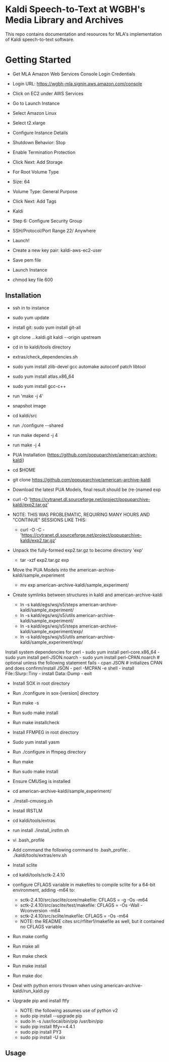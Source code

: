 # Kaldi Speech-to-Text at WGBH's Media Library and Archives

This repo contains documentation and resources for MLA's implementation of Kaldi speech-to-text software.

# Getting Started

- Get MLA Amazon Web Services Console Login Credentials
- Login URL: https://wgbh-mla.signin.aws.amazon.com/console
- Click on EC2 under AWS Services
- Go to Launch Instance
- Select Amazon Linux
- Select t2.xlarge
- Configure Instance Details
- Shutdown Behavior: Stop
- Enable Termination Protection
- Click Next: Add Storage
- For Root Volume Type
- Size: 64
- Volume Type: General Purpose
- Click Next: Add Tags
- Kaldi
- Step 6: Configure Security Group
- SSH/Protocol/Port Range 22/ Anywhere
- Launch!

- Create a new key pair: kaldi-aws-ec2-user
- Save pem file
- Launch Instance
- chmod key file 600

## Installation

- ssh in to instance
- sudo yum update
- install git: sudo yum install git-all
- git clone ...kaldi.git kaldi --origin upstream
- cd in to kaldi/tools directory
- extras/check_dependencies.sh
- sudo yum install zlib-devel gcc automake autoconf patch libtool
- sudo yum install atlas.x86_64
- sudo yum install gcc-c++
- run 'make -j 4'
- snapshot image
- cd kaldi/src
- run ./configure --shared
- run make depend -j 4
- run make -j 4


-  PUA Installation (https://github.com/popuparchive/american-archive-kaldi)
  - cd $HOME
  - git clone https://github.com/popuparchive/american-archive-kaldi
  
  - Download the latest PUA Models, final result should be (re-)named exp
  - curl -O 'https://cytranet.dl.sourceforge.net/project/popuparchive-kaldi/exp2.tar.gz'
  - NOTE:  THIS WAS PROBLEMATIC, REQUIRING MANY HOURS AND "CONTINUE" SESSIONS LIKE THIS:
    - curl -O -C  - 'https://cytranet.dl.sourceforge.net/project/popuparchive-kaldi/exp2.tar.gz'
  - Unpack the fully-formed exp2.tar.gz to become directory 'exp'
    - tar -xzf exp2.tar.gz exp
    
 
- Move the PUA Models into the american-archive-kaldi/sample_experiment
  - mv exp american-archive-kaldi/sample_experiment/

 - Create symlinks between structures in kaldi and american-archive-kaldi
    - ln -s kaldi/egs/wsj/s5/steps american-archive-kaldi/sample_experiment/
    - ln -s kaldi/egs/wsj/s5/utils american-archive-kaldi/sample_experiment/
    - ln -s kaldi/egs/wsj/s5/steps american-archive-kaldi/sample_experiment/exp/
    - ln -s kaldi/egs/wsj/s5/utils american-archive-kaldi/sample_experiment/exp/
    
  Install system dependencies for perl
    - sudo yum install perl-core.x86_64
    - sudo yum install perl-JSON.noarch
    - sudo yum install perl-CPAN.noarch # optional unless the following statement fails
    - cpan JSON # initializes CPAN and does confirm/install JSON
    - perl -MCPAN -e shell
      - install File::Slurp::Tiny
      - install Data::Dump
      - exit
  
  
  - Install SOX in root directory
  - Run ./configure in sox-[version] directory
  - Run make -s
  - Run sudo make install
  - Run make installcheck

  - Install FFMPEG in root directory
  - Sudo yum install yasm
  - Run ./configure in ffmpeg directory
  - Run make
  - Run sudo make install

  - Ensure CMUSeg is installed 
  - cd american-archive-kaldi/sample_experiment/
  - ./install-cmuseg.sh 

  - Install IRSTLM
  - cd kaldi/tools/extras
  - run install ./install_irstlm.sh
  - vi .bash_profile
  - Add command the following command to .bash_profile:     . ./kaldi/tools/extras/env.sh
  
  - Install sclite
  - cd kaldi/tools/sctk-2.4.10
  - configure CFLAGS variable in makefiles to compile sclite for a 64-bit environment, adding -m64 to:
      - sctk-2.4.10/src/asclite/core/makefile:  CFLAGS = -g -Os -m64
      - sctk-2.4.10/src/asclite/test/makefile:  CFLAGS = -Os  -Wall -Wconversion -m64
      - sctk-2.4.10/src/sclite/makefile:  CFLAGS = -Os -m64
      - NOTE: the README cites src/rfilter1/makefile as well, but it contained no CFLAGS variable
  - Run make config
  - Run make all
  - Run make check
  - Run make install
  - Run make doc


- Deal with python errors thrown when using american-archive-kaldi/run_kaldi.py 
- Upgrade pip and install ftfy
  - NOTE:  the following assumes use of python v2
  - sudo pip install --upgrade pip
  - sudo ln -s /usr/local/bin/pip /usr/bin/pip
  - sudo pip install ftfy==4.4.1
  - sudo pip install PY3
  - sudo pip install -U six

## Usage



